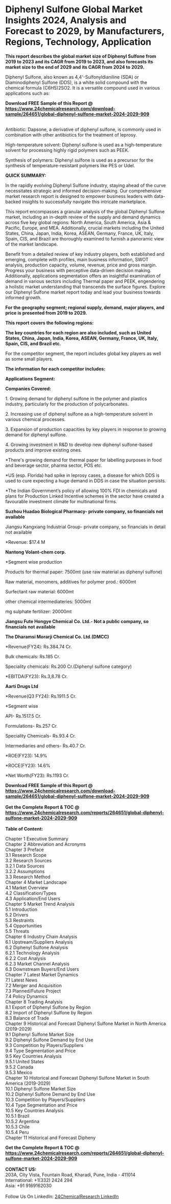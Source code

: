 <h1>Diphenyl Sulfone Global Market Insights 2024, Analysis and Forecast to 2029, by Manufacturers, Regions, Technology, Application</h1><p><strong>This report describes the global market size of Diphenyl Sulfone from 2019 to 2023 and its CAGR from 2019 to 2023, and also forecasts its market size to the end of 2029 and its CAGR from 2024 to 2029.</strong></p><p>
</p><p>Diphenyl Sulfone, also known as 4,4'-Sulfonyldianiline (SDA) or Diaminodiphenyl Sulfone (DDS), is a white solid compound with the chemical formula (C6H5)2SO2. It is a versatile compound used in various applications such as:</p><div><b>Download FREE Sample of this Report @ 
            <a href="https://www.24chemicalresearch.com/download-sample/264651/global-diphenyl-sulfone-market-2024-2029-909">
            https://www.24chemicalresearch.com/download-sample/264651/global-diphenyl-sulfone-market-2024-2029-909</a></b></div><br><p>
</p><p>Antibiotic: Dapsone, a derivative of diphenyl sulfone, is commonly used in combination with other antibiotics for the treatment of leprosy.</p><p>
High-temperature solvent: Diphenyl sulfone is used as a high-temperature solvent for processing highly rigid polymers such as PEEK.</p><p>
Synthesis of polymers: Diphenyl sulfone is used as a precursor for the synthesis of temperature-resistant polymers like PES or Udel.</p><p>
</p><p>
<strong>QUICK SUMMARY:</strong></p><p>
In the rapidly evolving Diphenyl Sulfone industry, staying ahead of the curve necessitates strategic and informed decision-making. Our comprehensive market research report is designed to empower business leaders with data-backed insights to successfully navigate this intricate marketplace.</p><p>
</p><p>
This report encompasses a granular analysis of the global Diphenyl Sulfone market, including an in-depth review of the supply and demand dynamics across five key global regions: North America, South America, Asia &amp; Pacific, Europe, and MEA. Additionally, crucial markets including the United States, China, Japan, India, Korea, ASEAN, Germany, France, UK, Italy, Spain, CIS, and Brazil are thoroughly examined to furnish a panoramic view of the market landscape.</p><p>
</p><p>
Benefit from a detailed review of key industry players, both established and emerging, complete with profiles, main business information, SWOT analysis, production capacity, volume, revenue, price and gross margin. Progress your business with perceptive data-driven decision making. Additionally, applications segmentation offers an insightful examination of demand in various sectors including Thermal paper and PEEK, engendering a holistic market understanding that transcends the surface figures. Explore our Diphenyl Sulfone market report today and lead your business towards informed growth.</p><p>
</p><p>
</p><p>
</p><p>
<strong>For the geography segment; regional supply, demand, major players, and price is presented from 2019 to 2029.</strong></p><p>
</p><p>
<strong>This report covers the following regions:</strong></p><p>
</p><p>
</p><p><strong>The key countries for each region are also included, such as United States, China, Japan, India, Korea, ASEAN, Germany, France, UK, Italy, Spain, CIS, and Brazil etc.</strong></p><p>
</p><p>
For the competitor segment, the report includes global key players as well as some small players.</p><p>
</p><p>
<strong>The information for each competitor includes:</strong></p><p>
</p><p>
</p><p><strong>Applications Segment:</strong></p><p>
</p><p>
</p><p><strong>Companies Covered:</strong></p><p>
</p><p>
</p><p></p><p>
1. Growing demand for diphenyl sulfone in the polymer and plastics industry, particularly for the production of polycarbonates.</p><p>
2. Increasing use of diphenyl sulfone as a high-temperature solvent in various chemical processes.</p><p>
3. Expansion of production capacities by key players in response to growing demand for diphenyl sulfone.</p><p>
4. Growing investment in R&amp;D to develop new diphenyl sulfone-based products and improve existing ones.</p><p>
</p><p>
*There's growing demand for thermal paper for labelling purposes in food and beverage sector, pharma sector, POS etc.</p><p>
*US (esp. Florida) had spike in leprosy cases, a disease for which DDS is used to cure expecting a huge demand in DDS in case the situation persists.</p><p>
*The Indian Government’s policy of allowing 100% FDI in chemicals and plans for Production Linked Incentive schemes in the sector have created a favourable investment climate for multinational firms.</p><p>
</p><p>
<strong>Suzhou Huadao Biological Pharmacy- private company, so financials not available</strong></p><p>
</p><p>
Jiangsu Kangxiang Industrial Group- private company, so financials in detail not available</p><p>
*Revenue: $17.4 M</p><p>
</p><p>
<strong>Nantong Volant-chem corp.</strong></p><p>
*Segment wise production</p><p>
Products for thermal paper: 7500mt (use raw material as diphenyl sulfone)</p><p>
Raw material, monomers, additives for polymer prod.: 6000mt</p><p>
Surfectant raw material: 6000mt</p><p>
other chemical intermediateries: 5000mt</p><p>
mg sulphate fertilizer: 20000mt</p><p>
</p><p>
<strong>Jiangsu Fute Hongye Chemical Co. Ltd.- Not a public company, so financials not available</strong></p><p>
</p><p>
<strong>The Dharamsi Morarji Chemical Co. Ltd.(DMCC)</strong></p><p>
*Revenue(FY24): Rs.384.74 Cr.</p><p>
Bulk chemicals: Rs.185 Cr.</p><p>
Speciality chemicals: Rs.200 Cr.(Diphenyl sulfone category)</p><p>
*EBITDA(FY23): Rs.3,8.78 Cr.</p><p>
</p><p>
<strong>Aarti Drugs Ltd</strong></p><p>
*Revenue(Q3 FY24): Rs.1911.5 Cr.</p><p>
*Segment wise</p><p>
API- Rs.1517.5 Cr.</p><p>
Formulations- Rs.257 Cr.</p><p>
Speciality Chemicals- Rs.93.4 Cr.</p><p>
Intermediaries and others- Rs.40.7 Cr.</p><p>
*ROE(FY23): 14.9%</p><p>
*ROCE(FY23): 14.6%</p><p>
*Net Worth(FY23): Rs.1193 Cr.</p><div><b>Download FREE Sample of this Report @ 
            <a href="https://www.24chemicalresearch.com/download-sample/264651/global-diphenyl-sulfone-market-2024-2029-909">
            https://www.24chemicalresearch.com/download-sample/264651/global-diphenyl-sulfone-market-2024-2029-909</a></b></div><br><div><b>Get the Complete Report & TOC @ 
            <a href="https://www.24chemicalresearch.com/reports/264651/global-diphenyl-sulfone-market-2024-2029-909">
            https://www.24chemicalresearch.com/reports/264651/global-diphenyl-sulfone-market-2024-2029-909</a></b></div><br>
            <b>Table of Content:</b><p>Chapter 1 Executive Summary<br />
Chapter 2 Abbreviation and Acronyms<br />
Chapter 3 Preface<br />
3.1 Research Scope<br />
3.2 Research Sources<br />
3.2.1 Data Sources<br />
3.2.2 Assumptions<br />
3.3 Research Method<br />
Chapter 4 Market Landscape<br />
4.1 Market Overview<br />
4.2 Classification/Types<br />
4.3 Application/End Users<br />
Chapter 5 Market Trend Analysis<br />
5.1 Introduction<br />
5.2 Drivers<br />
5.3 Restraints<br />
5.4 Opportunities<br />
5.5 Threats<br />
Chapter 6 Industry Chain Analysis<br />
6.1 Upstream/Suppliers Analysis<br />
6.2 Diphenyl Sulfone Analysis<br />
6.2.1 Technology Analysis<br />
6.2.2 Cost Analysis<br />
6.2.3 Market Channel Analysis<br />
6.3 Downstream Buyers/End Users<br />
Chapter 7 Latest Market Dynamics<br />
7.1 Latest News<br />
7.2 Merger and Acquisition<br />
7.3 Planned/Future Project<br />
7.4 Policy Dynamics<br />
Chapter 8 Trading Analysis<br />
8.1 Export of Diphenyl Sulfone by Region<br />
8.2 Import of Diphenyl Sulfone by Region<br />
8.3 Balance of Trade<br />
Chapter 9 Historical and Forecast Diphenyl Sulfone Market in North America (2019-2029)<br />
9.1 Diphenyl Sulfone Market Size<br />
9.2 Diphenyl Sulfone Demand by End Use<br />
9.3 Competition by Players/Suppliers<br />
9.4 Type Segmentation and Price<br />
9.5 Key Countries Analysis<br />
9.5.1 United States<br />
9.5.2 Canada<br />
9.5.3 Mexico<br />
Chapter 10 Historical and Forecast Diphenyl Sulfone Market in South America (2019-2029)<br />
10.1 Diphenyl Sulfone Market Size<br />
10.2 Diphenyl Sulfone Demand by End Use<br />
10.3 Competition by Players/Suppliers<br />
10.4 Type Segmentation and Price<br />
10.5 Key Countries Analysis<br />
10.5.1 Brazil<br />
10.5.2 Argentina<br />
10.5.3 Chile<br />
10.5.4 Peru<br />
Chapter 11 Historical and Forecast Dipheny</p><div><b>Get the Complete Report & TOC @ 
            <a href="https://www.24chemicalresearch.com/reports/264651/global-diphenyl-sulfone-market-2024-2029-909">
            https://www.24chemicalresearch.com/reports/264651/global-diphenyl-sulfone-market-2024-2029-909</a></b></div><br><b>CONTACT US:</b><br>
            203A, City Vista, Fountain Road, Kharadi, Pune, India - 411014<br>
            International: +1(332) 2424 294<br>
            Asia: +91 9169162030 <br><br>
            Follow Us On LinkedIn: <a href="https://www.linkedin.com/company/24chemicalresearch/">24ChemicalResearch LinkedIn</a>
